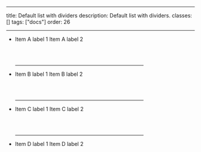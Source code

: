 <!--
 *              © 2025 Visa
 *
 * Licensed under the Apache License, Version 2.0 (the "License");
 * you may not use this file except in compliance with the License.
 * You may obtain a copy of the License at
 *
 *         http://www.apache.org/licenses/LICENSE-2.0
 *
 * Unless required by applicable law or agreed to in writing, software
 * distributed under the License is distributed on an "AS IS" BASIS,
 * WITHOUT WARRANTIES OR CONDITIONS OF ANY KIND, either express or implied.
 * See the License for the specific language governing permissions and
 * limitations under the License.
 *
 -->

---

title: Default list with dividers
description: Default list with dividers.
classes: []
tags: ["docs"]
order: 26

---

<ul class="v-content-card v-p-4" style="max-inline-size: 343px; --v-content-card-border: 0px; --v-content-card-border-radius: 8px;">
    <li class="v-surface v-px-8 v-py-6 v-flex v-align-items-center v-justify-content-between v-typography-label-large" style="min-block-size: 64px">
        <span>Item A label 1</span>
        <span>Item A label 2</span>
    </li>
    <hr aria-hidden="true" class="v-divider v-divider-decorative"/>
    <li class="v-surface v-px-8 v-py-6 v-flex v-align-items-center v-justify-content-between v-typography-label-large" style="min-block-size: 64px">
        <span>Item B label 1</span>
        <span>Item B label 2</span>
    </li>
    <hr aria-hidden="true" class="v-divider v-divider-decorative"/>
    <li class="v-surface v-px-8 v-py-6 v-flex v-align-items-center v-justify-content-between v-typography-label-large" style="min-block-size: 64px">
        <span>Item C label 1</span>
        <span>Item C label 2</span>
    </li>
    <hr aria-hidden="true" class="v-divider v-divider-decorative"/>
    <li class="v-surface v-px-8 v-py-6 v-flex v-align-items-center v-justify-content-between v-typography-label-large" style="min-block-size: 64px">
        <span>Item D label 1</span>
        <span>Item D label 2</span>
    </li>
</ul>
